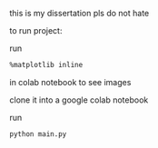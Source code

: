 this is my dissertation pls do not hate

to run project:

run
```bash
%matplotlib inline
```
in colab notebook to see images

clone it into a google colab notebook

run 
```bash
python main.py
```